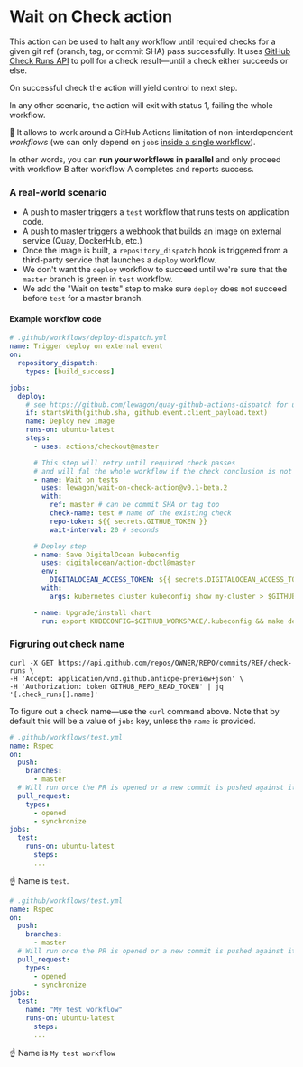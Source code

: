 # Wait on Check action

This action can be used to halt any workflow until required checks for a given git ref (branch, tag, or commit SHA) pass successfully. It uses [GitHub Check Runs API](https://developer.github.com/v3/checks/runs/#list-check-runs-for-a-git-reference) to poll for a check result—until a check either succeeds or else.

On successful check the action will yield control to next step.

In any other scenario, the action will exit with status 1, failing the whole workflow.

:tada: It allows to work around a GitHub Actions limitation of non-interdependent _workflows_ (we can only depend on `job`s [inside a single workflow](https://help.github.com/en/actions/reference/workflow-syntax-for-github-actions#jobsjob_idneeds)).

In other words, you can **run your workflows in parallel** and only proceed with workflow B after workflow A completes and reports success.

### A real-world scenario

- A push to master triggers a `test` workflow that runs tests on application code.
- A push to master triggers a webhook that builds an image on external service (Quay, DockerHub, etc.)
- Once the image is built, a `repository_dispatch` hook is triggered from a third-party service that launches a `deploy` workflow.
- We don't want the `deploy` workflow to succeed until we're sure that the `master` branch is green in `test` workflow.
- We add the "Wait on tests" step to make sure `deploy` does not succeed before `test` for a master branch.

#### Example workflow code

```yml
# .github/workflows/deploy-dispatch.yml
name: Trigger deploy on external event
on:
  repository_dispatch:
    types: [build_success]

jobs:
  deploy:
    # see https://github.com/lewagon/quay-github-actions-dispatch for use-case
    if: startsWith(github.sha, github.event.client_payload.text)
    name: Deploy new image
    runs-on: ubuntu-latest
    steps:
      - uses: actions/checkout@master

      # This step will retry until required check passes
      # and will fal the whole workflow if the check conclusion is not a success
      - name: Wait on tests
        uses: lewagon/wait-on-check-action@v0.1-beta.2
        with:
          ref: master # can be commit SHA or tag too
          check-name: test # name of the existing check
          repo-token: ${{ secrets.GITHUB_TOKEN }}
          wait-interval: 20 # seconds

      # Deploy step
      - name: Save DigitalOcean kubeconfig
        uses: digitalocean/action-doctl@master
        env:
          DIGITALOCEAN_ACCESS_TOKEN: ${{ secrets.DIGITALOCEAN_ACCESS_TOKEN }}
        with:
          args: kubernetes cluster kubeconfig show my-cluster > $GITHUB_WORKSPACE/.kubeconfig

      - name: Upgrade/install chart
        run: export KUBECONFIG=$GITHUB_WORKSPACE/.kubeconfig && make deploy latest_sha=$(echo $GITHUB_SHA | head -c7)}}
```

### Figruring out check name

```
curl -X GET https://api.github.com/repos/OWNER/REPO/commits/REF/check-runs \
-H 'Accept: application/vnd.github.antiope-preview+json' \
-H 'Authorization: token GITHUB_REPO_READ_TOKEN' | jq '[.check_runs[].name]'
```

To figure out a check name—use the `curl` command above.
Note that by default this will be a value of `jobs` key, unless the `name` is provided.

```yml
# .github/workflows/test.yml
name: Rspec
on:
  push:
    branches:
      - master
  # Will run once the PR is opened or a new commit is pushed against it
  pull_request:
    types:
      - opened
      - synchronize
jobs:
  test:
    runs-on: ubuntu-latest
      steps:
      ...
```

:point_up: Name is `test`.

```yml
# .github/workflows/test.yml
name: Rspec
on:
  push:
    branches:
      - master
  # Will run once the PR is opened or a new commit is pushed against it
  pull_request:
    types:
      - opened
      - synchronize
jobs:
  test:
    name: "My test workflow"
    runs-on: ubuntu-latest
      steps:
      ...
```

:point_up: Name is `My test workflow`
